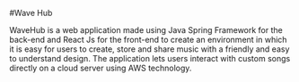 #Wave Hub

WaveHub is a web application made using Java Spring Framework for the back-end and React Js for the front-end to create an environment in which it is easy for users to create, store and share music with a friendly and easy to understand design. The application lets users interact with custom songs directly on a cloud server using AWS technology.
